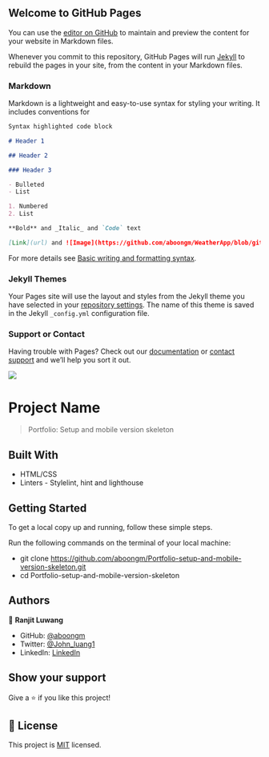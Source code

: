 ## Welcome to GitHub Pages

You can use the [editor on GitHub](https://github.com/aboongm/WeatherApp/edit/github-pages/README.md) to maintain and preview the content for your website in Markdown files.

Whenever you commit to this repository, GitHub Pages will run [Jekyll](https://jekyllrb.com/) to rebuild the pages in your site, from the content in your Markdown files.

### Markdown

Markdown is a lightweight and easy-to-use syntax for styling your writing. It includes conventions for

```markdown
Syntax highlighted code block

# Header 1

## Header 2

### Header 3

- Bulleted
- List

1. Numbered
2. List

**Bold** and _Italic_ and `Code` text

[Link](url) and ![Image](https://github.com/aboongm/WeatherApp/blob/github-pages/img/day.svg)
```

For more details see [Basic writing and formatting syntax](https://docs.github.com/en/github/writing-on-github/getting-started-with-writing-and-formatting-on-github/basic-writing-and-formatting-syntax).

### Jekyll Themes

Your Pages site will use the layout and styles from the Jekyll theme you have selected in your [repository settings](https://github.com/aboongm/WeatherApp/settings/pages). The name of this theme is saved in the Jekyll `_config.yml` configuration file.

### Support or Contact

Having trouble with Pages? Check out our [documentation](https://docs.github.com/categories/github-pages-basics/) or [contact support](https://support.github.com/contact) and we’ll help you sort it out.

![](https://img.shields.io/badge/Microverse-blueviolet)

# Project Name

> Portfolio: Setup and mobile version skeleton

## Built With

- HTML/CSS
- Linters - Stylelint, hint and lighthouse

## Getting Started

To get a local copy up and running, follow these simple steps.

Run the following commands on the terminal of your local machine:

- git clone https://github.com/aboongm/Portfolio-setup-and-mobile-version-skeleton.git
- cd Portfolio-setup-and-mobile-version-skeleton

## Authors

👤 **Ranjit Luwang**

- GitHub: [@aboongm](https://github.com/aboongm)
- Twitter: [@John_luang1](https://twitter.com/John_luang1)
- LinkedIn: [LinkedIn](https://www.linkedin.com/in/mayengbam-ranjit-luwang-31962418/)

## Show your support

Give a ⭐️ if you like this project!

## 📝 License

This project is [MIT](./MIT.md) licensed.
